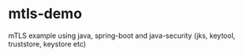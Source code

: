 # mtls-demo
mTLS example using java, spring-boot and java-security (jks, keytool, truststore, keystore etc)
